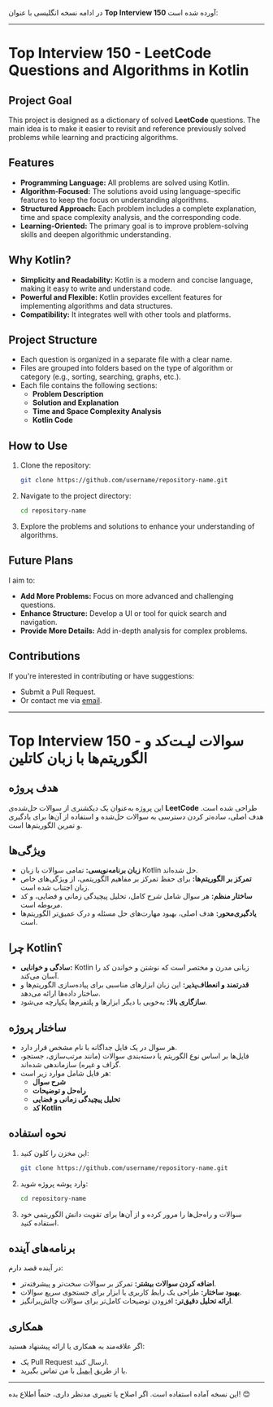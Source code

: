 در ادامه نسخه انگلیسی با عنوان **Top Interview 150** آورده شده است:

---

# **Top Interview 150 - LeetCode Questions and Algorithms in Kotlin**

## **Project Goal**
This project is designed as a dictionary of solved **LeetCode** questions. The main idea is to make it easier to revisit and reference previously solved problems while learning and practicing algorithms.

## **Features**
- **Programming Language:** All problems are solved using Kotlin.  
- **Algorithm-Focused:** The solutions avoid using language-specific features to keep the focus on understanding algorithms.  
- **Structured Approach:** Each problem includes a complete explanation, time and space complexity analysis, and the corresponding code.  
- **Learning-Oriented:** The primary goal is to improve problem-solving skills and deepen algorithmic understanding.

## **Why Kotlin?**
- **Simplicity and Readability:** Kotlin is a modern and concise language, making it easy to write and understand code.  
- **Powerful and Flexible:** Kotlin provides excellent features for implementing algorithms and data structures.  
- **Compatibility:** It integrates well with other tools and platforms.

## **Project Structure**
- Each question is organized in a separate file with a clear name.  
- Files are grouped into folders based on the type of algorithm or category (e.g., sorting, searching, graphs, etc.).  
- Each file contains the following sections:
  - **Problem Description**  
  - **Solution and Explanation**  
  - **Time and Space Complexity Analysis**  
  - **Kotlin Code**

## **How to Use**
1. Clone the repository:  
   ```bash
   git clone https://github.com/username/repository-name.git
   ```
2. Navigate to the project directory:  
   ```bash
   cd repository-name
   ```
3. Explore the problems and solutions to enhance your understanding of algorithms.

## **Future Plans**
I aim to:  
- **Add More Problems:** Focus on more advanced and challenging questions.  
- **Enhance Structure:** Develop a UI or tool for quick search and navigation.  
- **Provide More Details:** Add in-depth analysis for complex problems.

## **Contributions**
If you're interested in contributing or have suggestions:  
- Submit a Pull Request.  
- Or contact me via [email](mailto:your-email@example.com).

---

# **Top Interview 150 - سوالات لیـت‌کد و الگوریتم‌ها با زبان کاتلین**

## **هدف پروژه**
این پروژه به‌عنوان یک دیکشنری از سوالات حل‌شده‌ی **LeetCode** طراحی شده است. هدف اصلی، ساده‌تر کردن دسترسی به سوالات حل‌شده و استفاده از آن‌ها برای یادگیری و تمرین الگوریتم‌ها است.

## **ویژگی‌ها**
- **زبان برنامه‌نویسی:** تمامی سوالات با زبان Kotlin حل شده‌اند.  
- **تمرکز بر الگوریتم‌ها:** برای حفظ تمرکز بر مفاهیم الگوریتمی، از ویژگی‌های خاص زبان اجتناب شده است.  
- **ساختار منظم:** هر سوال شامل شرح کامل، تحلیل پیچیدگی زمانی و فضایی، و کد مربوطه است.  
- **یادگیری‌محور:** هدف اصلی، بهبود مهارت‌های حل مسئله و درک عمیق‌تر الگوریتم‌ها است.

## **چرا Kotlin؟**
- **سادگی و خوانایی:** Kotlin زبانی مدرن و مختصر است که نوشتن و خواندن کد را آسان می‌کند.  
- **قدرتمند و انعطاف‌پذیر:** این زبان ابزارهای مناسبی برای پیاده‌سازی الگوریتم‌ها و ساختار داده‌ها ارائه می‌دهد.  
- **سازگاری بالا:** به‌خوبی با دیگر ابزارها و پلتفرم‌ها یکپارچه می‌شود.

## **ساختار پروژه**
- هر سوال در یک فایل جداگانه با نام مشخص قرار دارد.  
- فایل‌ها بر اساس نوع الگوریتم یا دسته‌بندی سوالات (مانند مرتب‌سازی، جستجو، گراف و غیره) سازماندهی شده‌اند.  
- هر فایل شامل موارد زیر است:
  - **شرح سوال**  
  - **راه‌حل و توضیحات**  
  - **تحلیل پیچیدگی زمانی و فضایی**  
  - **کد Kotlin**

## **نحوه استفاده**
1. این مخزن را کلون کنید:  
   ```bash
   git clone https://github.com/username/repository-name.git
   ```
2. وارد پوشه پروژه شوید:  
   ```bash
   cd repository-name
   ```
3. سوالات و راه‌حل‌ها را مرور کرده و از آن‌ها برای تقویت دانش الگوریتمی خود استفاده کنید.

## **برنامه‌های آینده**
در آینده قصد دارم:  
- **اضافه کردن سوالات بیشتر:** تمرکز بر سوالات سخت‌تر و پیشرفته‌تر.  
- **بهبود ساختار:** طراحی یک رابط کاربری یا ابزار برای جستجوی سریع سوالات.  
- **ارائه تحلیل دقیق‌تر:** افزودن توضیحات کامل‌تر برای سوالات چالش‌برانگیز.

## **همکاری**
اگر علاقه‌مند به همکاری یا ارائه پیشنهاد هستید:  
- یک Pull Request ارسال کنید.  
- یا از طریق [ایمیل](aliayoubi.kt@gmail.com) با من تماس بگیرید.

---

این نسخه آماده استفاده است. اگر اصلاح یا تغییری مدنظر داری، حتماً اطلاع بده! 😊
